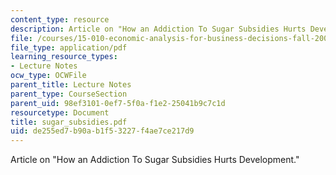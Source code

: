 ```yaml
---
content_type: resource
description: Article on "How an Addiction To Sugar Subsidies Hurts Development."
file: /courses/15-010-economic-analysis-for-business-decisions-fall-2004/de255ed7b90ab1f53227f4ae7ce217d9_sugar_subsidies.pdf
file_type: application/pdf
learning_resource_types:
- Lecture Notes
ocw_type: OCWFile
parent_title: Lecture Notes
parent_type: CourseSection
parent_uid: 98ef3101-0ef7-5f0a-f1e2-25041b9c7c1d
resourcetype: Document
title: sugar_subsidies.pdf
uid: de255ed7-b90a-b1f5-3227-f4ae7ce217d9
---
```

Article on "How an Addiction To Sugar Subsidies Hurts Development."

